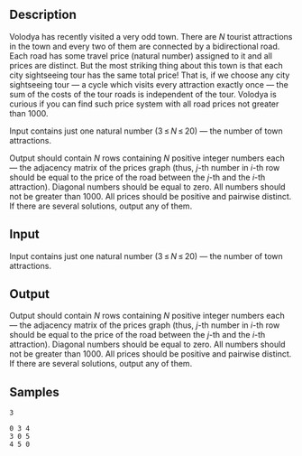 ## Description

<div><p>Volodya has recently visited a very odd town. There are <span class="tex-span"><i>N</i></span> tourist attractions in the town and every two of them are connected by a bidirectional road. Each road has some travel price (natural number) assigned to it and all prices are distinct. But the most striking thing about this town is that each city sightseeing tour has the same total price! That is, if we choose any city sightseeing tour — a cycle which visits every attraction exactly once — the sum of the costs of the tour roads is independent of the tour. Volodya is curious if you can find such price system with all road prices not greater than 1000.</p></div><div class="input-specification"><p>Input contains just one natural number (<span class="tex-span">3 ≤ <i>N</i> ≤ 20</span>) — the number of town attractions.</p></div><div class="output-specification"><p>Output should contain <span class="tex-span"><i>N</i></span> rows containing <span class="tex-span"><i>N</i></span> positive integer numbers each — the adjacency matrix of the prices graph (thus, <span class="tex-span"><i>j</i></span>-th number in <span class="tex-span"><i>i</i></span>-th row should be equal to the price of the road between the <span class="tex-span"><i>j</i></span>-th and the <span class="tex-span"><i>i</i></span>-th attraction). Diagonal numbers should be equal to zero. All numbers should not be greater than 1000. All prices should be positive and pairwise distinct. If there are several solutions, output any of them.</p></div>


## Input

<p>Input contains just one natural number (<span class="tex-span">3 ≤ <i>N</i> ≤ 20</span>) — the number of town attractions.</p>


## Output

<p>Output should contain <span class="tex-span"><i>N</i></span> rows containing <span class="tex-span"><i>N</i></span> positive integer numbers each — the adjacency matrix of the prices graph (thus, <span class="tex-span"><i>j</i></span>-th number in <span class="tex-span"><i>i</i></span>-th row should be equal to the price of the road between the <span class="tex-span"><i>j</i></span>-th and the <span class="tex-span"><i>i</i></span>-th attraction). Diagonal numbers should be equal to zero. All numbers should not be greater than 1000. All prices should be positive and pairwise distinct. If there are several solutions, output any of them.</p>


## Samples

```input1
3

```

```output1
0 3 4 
3 0 5 
4 5 0 

```



